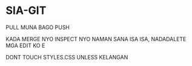 # SIA-GIT

PULL MUNA BAGO PUSH

KADA MERGE NYO INSPECT NYO NAMAN SANA ISA ISA, NADADALETE MGA EDIT KO E

DONT TOUCH STYLES.CSS UNLESS KELANGAN

